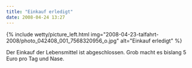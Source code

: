 ```yaml
---
title: "Einkauf erledigt"
date: 2008-04-24 13:27
---
```


{% include wetty/picture_left.html img="2008-04-23-talfahrt-2008/photo_042408_001_7568320956_o.jpg" alt="Einkauf erledigt" %}


Der Einkauf der Lebensmittel ist abgeschlossen. Grob macht es bislang 5 Euro pro Tag und Nase.
